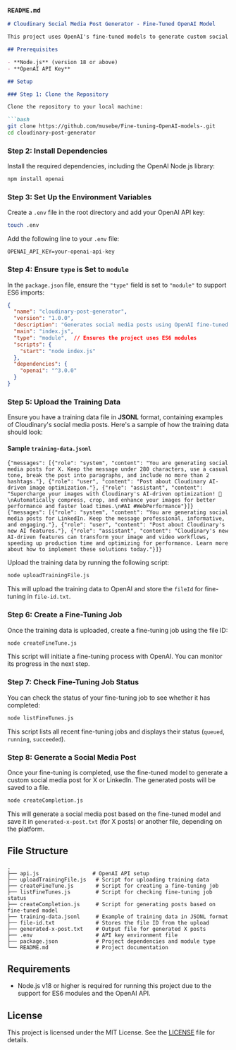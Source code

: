 ### `README.md`

```markdown
# Cloudinary Social Media Post Generator - Fine-Tuned OpenAI Model

This project uses OpenAI's fine-tuned models to generate custom social media posts for platforms like X (formerly Twitter) and LinkedIn. The fine-tuned models are trained using examples of Cloudinary's social media posts, ensuring the generated posts match the desired tone and style.

## Prerequisites

- **Node.js** (version 18 or above)
- **OpenAI API Key**

## Setup

### Step 1: Clone the Repository

Clone the repository to your local machine:

```bash
git clone https://github.com/musebe/Fine-tuning-OpenAI-models-.git
cd cloudinary-post-generator
```

### Step 2: Install Dependencies

Install the required dependencies, including the OpenAI Node.js library:

```bash
npm install openai
```

### Step 3: Set Up the Environment Variables

Create a `.env` file in the root directory and add your OpenAI API key:

```bash
touch .env
```

Add the following line to your `.env` file:

```env
OPENAI_API_KEY=your-openai-api-key
```

### Step 4: Ensure `type` is Set to `module`

In the `package.json` file, ensure the `"type"` field is set to `"module"` to support ES6 imports:

```json
{
  "name": "cloudinary-post-generator",
  "version": "1.0.0",
  "description": "Generates social media posts using OpenAI fine-tuned models",
  "main": "index.js",
  "type": "module",  // Ensures the project uses ES6 modules
  "scripts": {
    "start": "node index.js"
  },
  "dependencies": {
    "openai": "^3.0.0"
  }
}
```

### Step 5: Upload the Training Data

Ensure you have a training data file in **JSONL** format, containing examples of Cloudinary's social media posts. Here's a sample of how the training data should look:

#### Sample `training-data.jsonl`

```jsonl
{"messages": [{"role": "system", "content": "You are generating social media posts for X. Keep the message under 280 characters, use a casual tone, break the post into paragraphs, and include no more than 2 hashtags."}, {"role": "user", "content": "Post about Cloudinary AI-driven image optimization."}, {"role": "assistant", "content": "Supercharge your images with Cloudinary's AI-driven optimization! 🚀\nAutomatically compress, crop, and enhance your images for better performance and faster load times.\n#AI #WebPerformance"}]}
{"messages": [{"role": "system", "content": "You are generating social media posts for LinkedIn. Keep the message professional, informative, and engaging."}, {"role": "user", "content": "Post about Cloudinary's new AI features."}, {"role": "assistant", "content": "Cloudinary's new AI-driven features can transform your image and video workflows, speeding up production time and optimizing for performance. Learn more about how to implement these solutions today."}]}
```

Upload the training data by running the following script:

```bash
node uploadTrainingFile.js
```

This will upload the training data to OpenAI and store the `fileId` for fine-tuning in `file-id.txt`.

### Step 6: Create a Fine-Tuning Job

Once the training data is uploaded, create a fine-tuning job using the file ID:

```bash
node createFineTune.js
```

This script will initiate a fine-tuning process with OpenAI. You can monitor its progress in the next step.

### Step 7: Check Fine-Tuning Job Status

You can check the status of your fine-tuning job to see whether it has completed:

```bash
node listFineTunes.js
```

This script lists all recent fine-tuning jobs and displays their status (`queued`, `running`, `succeeded`).

### Step 8: Generate a Social Media Post

Once your fine-tuning is completed, use the fine-tuned model to generate a custom social media post for X or LinkedIn. The generated posts will be saved to a file.

```bash
node createCompletion.js
```

This will generate a social media post based on the fine-tuned model and save it in `generated-x-post.txt` (for X posts) or another file, depending on the platform.

## File Structure

```plaintext
.
├── api.js                 # OpenAI API setup
├── uploadTrainingFile.js   # Script for uploading training data
├── createFineTune.js       # Script for creating a fine-tuning job
├── listFineTunes.js        # Script for checking fine-tuning job status
├── createCompletion.js     # Script for generating posts based on fine-tuned model
├── training-data.jsonl     # Example of training data in JSONL format
├── file-id.txt             # Stores the file ID from the upload
├── generated-x-post.txt    # Output file for generated X posts
├── .env                    # API key environment file
├── package.json            # Project dependencies and module type
└── README.md               # Project documentation
```

## Requirements

- Node.js v18 or higher is required for running this project due to the support for ES6 modules and the OpenAI API.

## License

This project is licensed under the MIT License. See the [LICENSE](LICENSE) file for details.
```

